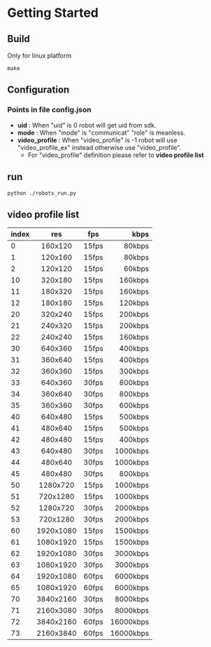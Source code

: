 # Getting Started
## Build
Only for linux platform
```
make
```
## Configuration
### Points in file config.json
* **uid** : When "uid" is 0 robot will get uid from sdk.
* **mode** : When "mode" is "communicat" "role" is meanless.
* **video_profile** : When "video_profile" is -1 robot will use "video_profile_ex" instead otherwise use "video_profile".
    * For "video_profile" definition please refer to **video profile list**
## run
```
python ./robots_run.py
```
## video profile list
| index     |  res       | fps   |  kbps  |
| --------- | :-------:  | :-----: | ------: |
| 0         | 160x120    |15fps  | 80kbps |
| 1		    | 120x160    |15fps  | 80kbps |
| 2		    | 120x120    |15fps  | 60kbps |
| 10		| 320x180    |15fps  | 160kbps |
| 11		| 180x320    |15fps  | 160kbps |
| 12		| 180x180    |15fps  | 120kbps |
| 20		| 320x240    |15fps  | 200kbps |
| 21		| 240x320    |15fps  | 200kbps |
| 22		| 240x240    |15fps  | 160kbps |
| 30		| 640x360    |15fps  | 400kbps |
| 31		| 360x640    |15fps  | 400kbps |
| 32		| 360x360    |15fps  | 300kbps |
| 33		| 640x360    |30fps  | 800kbps |
| 34		| 360x640    |30fps  | 800kbps |
| 35		| 360x360    |30fps  | 600kbps |
| 40		| 640x480    |15fps  | 500kbps |
| 41		| 480x640    |15fps  | 500kbps |
| 42		| 480x480    |15fps  | 400kbps |
| 43		| 640x480    |30fps  | 1000kbps |
| 44		| 480x640    |30fps  | 1000kbps |
| 45		| 480x480    |30fps  | 800kbps |
| 50		| 1280x720   |15fps  | 1000kbps |
| 51		| 720x1280   |15fps  | 1000kbps |
| 52		| 1280x720   |30fps  | 2000kbps |
| 53		| 720x1280   |30fps  | 2000kbps |
| 60		| 1920x1080  |15fps  | 1500kbps |
| 61		| 1080x1920  |15fps  | 1500kbps |
| 62		| 1920x1080  |30fps  | 3000kbps |
| 63		| 1080x1920  |30fps  | 3000kbps |
| 64		| 1920x1080  |60fps  | 6000kbps |
| 65		| 1080x1920  |60fps  | 6000kbps |
| 70		| 3840x2160  |30fps  | 8000kbps |
| 71		| 2160x3080  |30fps  | 8000kbps |
| 72		| 3840x2160  |60fps  | 16000kbps |
| 73		| 2160x3840  |60fps  | 16000kbps |
